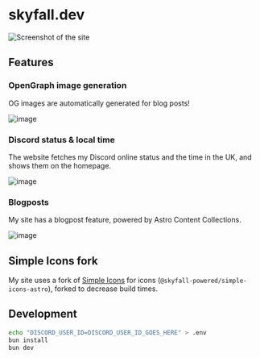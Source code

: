 # skyfall.dev

![Screenshot of the site](https://cdn.hack.pet/slackcdn/4cde3d37d983e8fb50c9fae8b841be46.png
)

## Features

### OpenGraph image generation

OG images are automatically generated for blog posts!

![image](https://cloud-qkxfegiat-hack-club-bot.vercel.app/0image.png)

### Discord status & local time

The website fetches my Discord online status and the time in the UK, and shows them on the homepage.

![image](https://cdn.hackclubber.dev/slackcdn/4047566bbcafbaa788b1adbbaf8d33a6.png)

### Blogposts

My site has a blogpost feature, powered by Astro Content Collections.

![image](https://cdn.hackclubber.dev/slackcdn/5089b0ff86fb4c6fe62d0493bcd07183.png)

## Simple Icons fork

My site uses a fork of [Simple Icons](https://simpleicons.org) for icons (`@skyfall-powered/simple-icons-astro`), forked to decrease build times.

## Development

```bash
echo "DISCORD_USER_ID=DISCORD_USER_ID_GOES_HERE" > .env
bun install
bun dev
```
